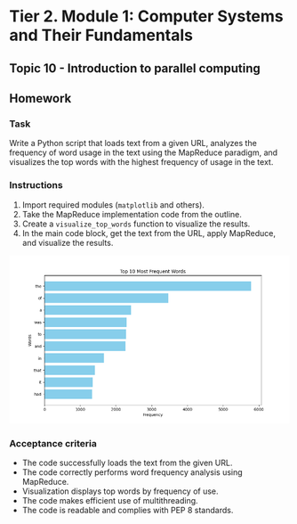 # Tier 2. Module 1: Computer Systems and Their Fundamentals

## Topic 10 - Introduction to parallel computing
## Homework

### Task

Write a Python script that loads text from a given URL, analyzes the frequency of word usage in the text using the MapReduce paradigm, and visualizes the top words with the highest frequency of usage in the text.

### Instructions

1. Import required modules (`matplotlib` and others).
2. Take the MapReduce implementation code from the outline.
3. Create a `visualize_top_words` function to visualize the results.
4. In the main code block, get the text from the URL, apply MapReduce, and visualize the results.

![Chart with 10 most frequent words](image.png)

### Acceptance criteria

- The code successfully loads the text from the given URL.
- The code correctly performs word frequency analysis using MapReduce.
- Visualization displays top words by frequency of use.
- The code makes efficient use of multithreading.
- The code is readable and complies with PEP 8 standards.
